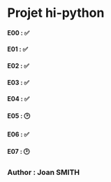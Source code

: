 # Projet hi-python

#### E00 : ✅
#### E01 : ✅
#### E02 : ✅
#### E03 : ✅
#### E04 : ✅
#### E05 : 🕑
#### E06 : ✅
#### E07 : 🕑

### Author : Joan SMITH